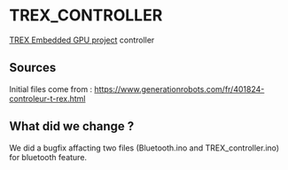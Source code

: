 # TREX_CONTROLLER
[TREX Embedded GPU project](https://github.com/florianwotin/TREX_PROJECT) controller



## Sources

Initial files come from : https://www.generationrobots.com/fr/401824-controleur-t-rex.html



## What did we change ?

We did a bugfix affacting two files (Bluetooth.ino and TREX_controller.ino) for bluetooth feature.

